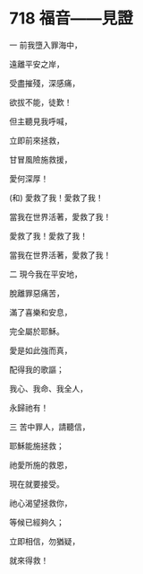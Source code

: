 # 718 福音——見證

一 前我墮入罪海中，

遠離平安之岸，

受盡摧殘，深感痛，

欲拔不能，徒歎！

但主聽見我呼喊，

立即前來拯救，

甘冒風險施救援，

愛何深厚！

(和) 愛救了我！愛救了我！

當我在世界活著，愛救了我！

愛救了我！愛救了我！

當我在世界活著，愛救了我！

二 現今我在平安地，

脫離罪惡痛苦，

滿了喜樂和安息，

完全屬於耶穌。

愛是如此強而真，

配得我的歌謳；

我心、我命、我全人，

永歸祂有！

三 苦中罪人，請聽信，

耶穌能施拯救；

祂愛所施的救恩，

現在就要接受。

祂心渴望拯救你，

等候已經夠久；

立即相信，勿猶疑，

就來得救！

